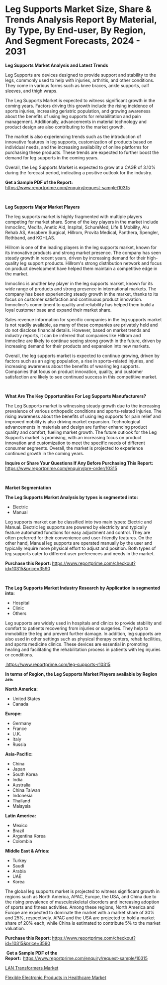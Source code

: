 <p><h1>Leg Supports Market Size, Share & Trends Analysis Report By Material, By Type, By End-user, By Region, And Segment Forecasts, 2024 - 2031</h1></p><p><strong>Leg Supports Market Analysis and Latest Trends</strong></p>
<p><p>Leg Supports are devices designed to provide support and stability to the legs, commonly used to help with injuries, arthritis, and other conditions. They come in various forms such as knee braces, ankle supports, calf sleeves, and thigh wraps.</p><p>The Leg Supports Market is expected to witness significant growth in the coming years. Factors driving this growth include the rising incidence of sports injuries, increasing geriatric population, and growing awareness about the benefits of using leg supports for rehabilitation and pain management. Additionally, advancements in material technology and product design are also contributing to the market growth.</p><p>The market is also experiencing trends such as the introduction of innovative features in leg supports, customization of products based on individual needs, and the increasing availability of online platforms for purchasing these products. These trends are expected to further boost the demand for leg supports in the coming years.</p><p>Overall, the Leg Supports Market is expected to grow at a CAGR of 3.10% during the forecast period, indicating a positive outlook for the industry.</p></p>
<p><strong>Get a Sample PDF of the Report:&nbsp;</strong> <a href="https://www.reportprime.com/enquiry/request-sample/10315">https://www.reportprime.com/enquiry/request-sample/10315</a></p>
<p>&nbsp;</p>
<p><strong>Leg Supports Major Market Players</strong></p>
<p><p>The leg supports market is highly fragmented with multiple players competing for market share. Some of the key players in the market include Inmoclinc, Medifa, Anetic Aid, Inspital, SchureMed, Life & Mobility, Alu Rehab AS, Ansabere Surgical, Hillrom, Provita Medical, Panthera, Spengler, Rothband, and KOHLAS.</p><p>Hillrom is one of the leading players in the leg supports market, known for its innovative products and strong market presence. The company has seen steady growth in recent years, driven by increasing demand for their high-quality leg support products. Hillrom's strong distribution network and focus on product development have helped them maintain a competitive edge in the market.</p><p>Inmoclinc is another key player in the leg supports market, known for its wide range of products and strong presence in international markets. The company has been experiencing steady growth in the market, thanks to its focus on customer satisfaction and continuous product innovation. Inmoclinc's commitment to quality and reliability has helped them build a loyal customer base and expand their market share.</p><p>Sales revenue information for specific companies in the leg supports market is not readily available, as many of these companies are privately held and do not disclose financial details. However, based on market trends and industry reports, it can be inferred that companies like Hillrom and Inmoclinc are likely to continue seeing strong growth in the future, driven by increasing demand for their products and expansion into new markets.</p><p>Overall, the leg supports market is expected to continue growing, driven by factors such as an aging population, a rise in sports-related injuries, and increasing awareness about the benefits of wearing leg supports. Companies that focus on product innovation, quality, and customer satisfaction are likely to see continued success in this competitive market.</p></p>
<p>&nbsp;</p>
<p><strong>What Are The Key Opportunities For Leg Supports Manufacturers?</strong></p>
<p><p>The Leg Supports market is witnessing steady growth due to the increasing prevalence of various orthopedic conditions and sports-related injuries. The rising awareness about the benefits of using leg supports for pain relief and improved mobility is also driving market expansion. Technological advancements in materials and design are further enhancing product quality and comfort, fueling market growth. The future outlook for the Leg Supports market is promising, with an increasing focus on product innovation and customization to meet the specific needs of different consumer segments. Overall, the market is projected to experience continued growth in the coming years.</p></p>
<p><strong>Inquire or Share Your Questions If Any Before Purchasing This Report:</strong> <a href="https://www.reportprime.com/enquiry/pre-order/10315">https://www.reportprime.com/enquiry/pre-order/10315</a></p>
<p>&nbsp;</p>
<p><strong>Market Segmentation</strong></p>
<p><strong>The Leg Supports Market Analysis by types is segmented into:</strong></p>
<p><ul><li>Electric</li><li>Manual</li></ul></p>
<p><p>Leg supports market can be classified into two main types: Electric and Manual. Electric leg supports are powered by electricity and typically feature automated functions for easy adjustment and control. They are often preferred for their convenience and user-friendly features. On the other hand, Manual leg supports are operated manually by the user and typically require more physical effort to adjust and position. Both types of leg supports cater to different user preferences and needs in the market.</p></p>
<p><strong>Purchase this Report:&nbsp;</strong><a href="https://www.reportprime.com/checkout?id=10315&price=3590">https://www.reportprime.com/checkout?id=10315&price=3590</a></p>
<p>&nbsp;</p>
<p><strong>The Leg Supports Market Industry Research by Application is segmented into:</strong></p>
<p><ul><li>Hospital</li><li>Clinic</li><li>Others</li></ul></p>
<p><p>Leg supports are widely used in hospitals and clinics to provide stability and comfort to patients recovering from injuries or surgeries. They help to immobilize the leg and prevent further damage. In addition, leg supports are also used in other settings such as physical therapy centers, rehab facilities, and sports medicine clinics. These devices are essential in promoting healing and facilitating the rehabilitation process in patients with leg injuries or conditions.</p></p>
<p><a href="https://www.reportprime.com/leg-supports-r10315">&nbsp;https://www.reportprime.com/leg-supports-r10315</a></p>
<p><strong>In terms of Region, the Leg Supports Market Players available by Region are:</strong></p>
<p>
    <p> <strong> North America: </strong>
        <ul>
            <li>United States</li>
            <li>Canada</li>
        </ul>
        </p> 
    <p> <strong> Europe: </strong>
        <ul>
            <li>Germany</li>
            <li>France</li>
            <li>U.K.</li>
            <li>Italy</li>
            <li>Russia</li>
        </ul>
        </p> 
    <p> <strong> Asia-Pacific: </strong>
        <ul>
            <li>China</li>
            <li>Japan</li>
            <li>South Korea</li>
            <li>India</li>
            <li>Australia</li>
            <li>China Taiwan</li>
            <li>Indonesia</li>
            <li>Thailand</li>
            <li>Malaysia</li>
        </ul>
        </p> 
    <p> <strong> Latin America: </strong>
        <ul>
            <li>Mexico</li>
            <li>Brazil</li>
            <li>Argentina Korea</li>
            <li>Colombia</li>
        </ul>
        </p> 
    <p> <strong> Middle East & Africa: </strong>
        <ul>
            <li>Turkey</li>
            <li>Saudi</li>
            <li>Arabia</li>
            <li>UAE</li>
            <li>Korea</li>
        </ul>
    </p>
    </p>
<p><p>The global leg supports market is projected to witness significant growth in regions such as North America, APAC, Europe, the USA, and China due to the rising prevalence of musculoskeletal disorders and increasing adoption of sports and fitness activities. Among these regions, North America and Europe are expected to dominate the market with a market share of 30% and 25%, respectively. APAC and the USA are projected to hold a market share of 20% each, while China is estimated to contribute 5% to the market valuation.</p></p>
<p><strong>Purchase this Report: </strong><a href="https://www.reportprime.com/checkout?id=10315&price=3590">https://www.reportprime.com/checkout?id=10315&price=3590</a></p>
<p>&nbsp;<strong>Get a Sample PDF of the Report:&nbsp;&nbsp;</strong><a href="https://www.reportprime.com/enquiry/request-sample/10315">https://www.reportprime.com/enquiry/request-sample/10315</a></p>
<p><strong></strong></p>
<p><p><a href="https://noble-drawer-34c.notion.site/LAN-Transformers-Market-The-Key-To-Successful-Business-Strategy-Forecast-Till-2031-35337300520349639bb350b10ceb776b">LAN Transformers Market</a></p><p><a href="https://github.com/NorbertYates/Market-Research-Report-List-4/blob/main/flexible-electronic-products-in-healthcare-market.md">Flexible Electronic Products in Healthcare Market</a></p></p>